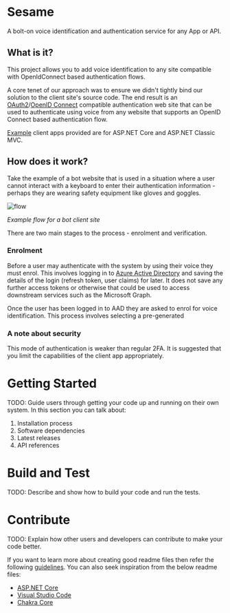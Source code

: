 # Sesame 
A bolt-on voice identification and authentication service for any App or API.

## What is it?

This project allows you to add voice identification to any site compatible with OpenIdConnect based authentication flows. 

A core tenet of our approach was to ensure we didn't tightly bind our solution to the client site's source code. The end result is an [OAuth2](https://oauth.net/2/)/[OpenID Connect](http://openid.net/connect/) compatible authentication web site that can be used to authenticate using voice from any website that supports an OpenID Connect based authentication flow. 

[Example](https://github.com/CSEANZ/Sesame/tree/master/Samples) client apps provided are for ASP.NET Core and ASP.NET Classic MVC. 

## How does it work?

Take the example of a bot website that is used in a situation where a user cannot interact with a keyboard to enter their authentication information - perhaps they are wearing safety equipment like gloves and goggles. 

![flow](https://user-images.githubusercontent.com/5225782/34549710-e37c1498-f15e-11e7-9b44-4a6d37c70310.jpg)

*Example flow for a bot client site*

There are two main stages to the process - enrolment and verification. 

### Enrolment

Before a user may authenticate with the system by using their voice they must enrol.  This involves logging in to [Azure Active Directory](https://docs.microsoft.com/en-us/azure/active-directory/active-directory-whatis) and saving the details of the login (refresh token, user claims) for later.  It does not save any further access tokens or otherwise that could be used to access downstream services such as the Microsoft Graph. 

Once the user has been logged in to AAD they are asked to enrol for voice identification. This process involves selecting a pre-generated 

### A note about security

This mode of authentication is weaker than regular 2FA. It is suggested that you limit the capabilities of the client app appropriately. 

# Getting Started
TODO: Guide users through getting your code up and running on their own system. In this section you can talk about:
1.	Installation process
2.	Software dependencies
3.	Latest releases
4.	API references

# Build and Test
TODO: Describe and show how to build your code and run the tests. 

# Contribute
TODO: Explain how other users and developers can contribute to make your code better. 

If you want to learn more about creating good readme files then refer the following [guidelines](https://www.visualstudio.com/en-us/docs/git/create-a-readme). You can also seek inspiration from the below readme files:
- [ASP.NET Core](https://github.com/aspnet/Home)
- [Visual Studio Code](https://github.com/Microsoft/vscode)
- [Chakra Core](https://github.com/Microsoft/ChakraCore)